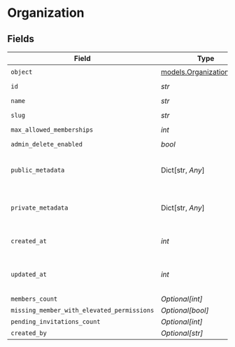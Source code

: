 # Organization


## Fields

| Field                                                        | Type                                                         | Required                                                     | Description                                                  | Example                                                      |
| ------------------------------------------------------------ | ------------------------------------------------------------ | ------------------------------------------------------------ | ------------------------------------------------------------ | ------------------------------------------------------------ |
| `object`                                                     | [models.OrganizationObject](../models/organizationobject.md) | :heavy_check_mark:                                           | N/A                                                          | organization                                                 |
| `id`                                                         | *str*                                                        | :heavy_check_mark:                                           | N/A                                                          | org_123                                                      |
| `name`                                                       | *str*                                                        | :heavy_check_mark:                                           | N/A                                                          | Acme Corp                                                    |
| `slug`                                                       | *str*                                                        | :heavy_check_mark:                                           | N/A                                                          | acme-corp                                                    |
| `max_allowed_memberships`                                    | *int*                                                        | :heavy_check_mark:                                           | N/A                                                          | 300                                                          |
| `admin_delete_enabled`                                       | *bool*                                                       | :heavy_check_mark:                                           | N/A                                                          | true                                                         |
| `public_metadata`                                            | Dict[str, *Any*]                                             | :heavy_check_mark:                                           | N/A                                                          | {<br/>"public_info": "Info visible to everyone"<br/>}        |
| `private_metadata`                                           | Dict[str, *Any*]                                             | :heavy_check_mark:                                           | N/A                                                          | {<br/>"internal_use_only": "Sensitive data"<br/>}            |
| `created_at`                                                 | *int*                                                        | :heavy_check_mark:                                           | Unix timestamp of creation.<br/>                             | 1625078400                                                   |
| `updated_at`                                                 | *int*                                                        | :heavy_check_mark:                                           | Unix timestamp of last update.<br/>                          | 1625164800                                                   |
| `members_count`                                              | *Optional[int]*                                              | :heavy_minus_sign:                                           | N/A                                                          | 150                                                          |
| `missing_member_with_elevated_permissions`                   | *Optional[bool]*                                             | :heavy_minus_sign:                                           | N/A                                                          |                                                              |
| `pending_invitations_count`                                  | *Optional[int]*                                              | :heavy_minus_sign:                                           | N/A                                                          |                                                              |
| `created_by`                                                 | *Optional[str]*                                              | :heavy_minus_sign:                                           | N/A                                                          | user_123456                                                  |